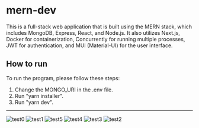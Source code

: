 # mern-dev
 This is a full-stack web application that is built using the MERN stack, which includes MongoDB, Express, React, and Node.js. It also utilizes Next.js, Docker for containerization, Concurrently for running multiple processes, JWT for authentication, and MUI (Material-UI) for the user interface.


## How to run
To run the program, please follow these steps:
1. Change the MONGO_URI in the .env file.
2. Run "yarn installer".
3. Run "yarn dev".

---
![test0](https://user-images.githubusercontent.com/43292234/236148350-6fa23f73-777a-4426-854b-a02ebc52fdc4.PNG)
![test1](https://user-images.githubusercontent.com/43292234/236148382-18cb3744-6f97-4fef-90db-24184db8ba07.png)
![test5](https://user-images.githubusercontent.com/43292234/236148407-41d8270b-713e-4918-a6f5-c77f5a6d0fd4.PNG)
![test4](https://user-images.githubusercontent.com/43292234/236148412-cdd2ae52-ed98-4620-a3e4-703edbe7e4ae.PNG)
![test3](https://user-images.githubusercontent.com/43292234/236148415-faaffa6c-241d-4279-871a-58c358f1bfd3.PNG)
![test2](https://user-images.githubusercontent.com/43292234/236148419-5bc02ac7-4b37-4775-b55e-e6bb814fe5f6.PNG)
